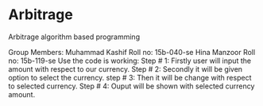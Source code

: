 # Arbitrage
Arbitrage algorithm based programming

Group Members: 
		Muhammad Kashif
		Roll no: 15b-040-se
		Hina Manzoor
		Roll no: 15b-119-se
Use the code is working:
Step # 1: Firstly user will input the amount with respect to our currency.
Step # 2: Secondly it will be given option to select the currency.
step # 3: Then it will be change with respect to selected currency.
Step # 4: Ouput will be shown with selected currency amount.
